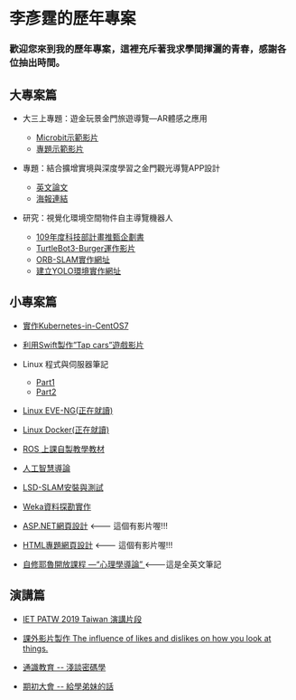 ﻿# 李彥霆的歷年專案

### 歡迎您來到我的歷年專案，這裡充斥著我求學間揮灑的青春，感謝各位抽出時間。


## 大專案篇


* 大三上專題：遊金玩景金門旅遊導覽—AR體感之應用
  - [Microbit示範影片](https://drive.google.com/file/d/1PvFuDa1KX8tOJZ0_67Oe1HhTpZA-JvH5/view?usp=sharing)
  - [專題示範影片](https://drive.google.com/file/d/1rYxyxE5M7aF9eo0KUor4FNGqvil421R1/view?usp=sharing)
  
* 專題：結合擴增實境與深度學習之金門觀光導覽APP設計
  * [英文論文](https://drive.google.com/file/d/1O8wlHy6G3ypEnT_RSPqOra8HKu2Glbc3/view?usp=sharing)
  * [海報連結](https://drive.google.com/file/d/1BT6MMWS0Ua3zi6HU7gKOhAGiUY8E4B4Y/view?usp=sharing)

* 研究：視覺化環境空間物件自主導覽機器人
  * [109年度科技部計畫推甄企劃書](https://drive.google.com/file/d/1UKKZZ1U6uHfle_JCEGbdAR2i68iuHPDD/view?usp=sharing)
  * [TurtleBot3-Burger運作影片](https://www.youtube.com/watch?v=xb6buT-Qmng)
  * [ORB-SLAM實作網址](https://github.com/TKTim/Ros_Melodic-With-ORB_SLAM2)
  * [建立YOLO環境實作網址](https://github.com/TKTim/NVidia-2080Ti-Cuda10.2-Cudnn8.0-Yolo-GPU-)


## 小專案篇


* [實作Kubernetes-in-CentOS7](https://github.com/TKTim/Kubernetes-in-CentOS7) 

* [利用Swift製作”Tap cars”遊戲影片](https://www.youtube.com/watch?v=8RlDQbIKj_Y&feature=youtu.be)

* Linux 程式與伺服器筆記
  * [Part1](https://timleesdailyfactory.blogspot.com/search/label/Linux)
  * [Part2](https://github.com/TKTim/Linux-Note-)

* [Linux EVE-NG(正在就讀) ](https://github.com/TKTim/EVE)

* [Linux Docker(正在就讀)](https://github.com/TKTim/Docker-)

* [ROS 上課自製教學教材](https://drive.google.com/drive/folders/186pLrt-QASiNRoMmuLWBaFaqbbAs9qNZ?usp=sharing)

* [人工智慧導論](https://github.com/TKTim/ai108b)

* [LSD-SLAM安裝與測試](https://timleesdailyfactory.blogspot.com/search/label/LSD-SLAM)

* [Weka資料探勘實作](https://drive.google.com/file/d/17SsNhnMcqUXZzg7YFdu4RbsTWUw8YLtt/view?usp=sharing)

* [ASP.NET網頁設計](https://www.youtube.com/watch?v=nGq68Wc_Tfo)   <--- 這個有影片喔!!!
* [HTML專題網頁設計](https://www.youtube.com/watch?v=7CxiTWtGlgc)  <--- 這個有影片喔!!!

* [自修耶魯開放課程 —“心理學導論” ](https://github.com/TKTim/Introduction-to-Psychology)  <---這是全英文筆記

## 演講篇

* [IET PATW 2019 Taiwan 演講片段](https://www.youtube.com/watch?v=qzLP71cJNdA&ab_channel=%E9%87%8D%E6%96%B0%E5%8A%A0%E7%86%B1)

* [課外影片製作 The influence of likes and dislikes on how you look at things.](https://www.youtube.com/watch?v=Tuw2dSRYUZ4&t=18s)

* [通識教育 -- 淺談密碼學](https://www.youtube.com/watch?v=U0CU2euysg4&t=169s)

* [期初大會 -- 給學弟妹的話](https://www.youtube.com/watch?v=UpcEEtdN1gw&t=55s)



